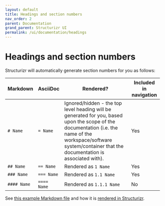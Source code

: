 ```yaml
---
layout: default
title: Headings and section numbers
nav_order: 2
parent: Documentation
grand_parent: Structurizr UI
permalink: /ui/documentation/headings
---
```


# Headings and section numbers

Structurizr will automatically generate section numbers for you as follows:

| Markdown    | AsciiDoc    | Rendered?                                                                                                                                                                                                         | Included in navigation |
|-------------|-------------|-------------------------------------------------------------------------------------------------------------------------------------------------------------------------------------------------------------------|------------------------|
| `# Name`    | `= Name`    | Ignored/hidden - the top level heading will be generated for you, based upon the scope of the documentation (i.e. the name of the workspace/software system/container that the documentation is associated with). | Yes                    |
| `## Name`   | `== Name`   | Rendered as `1 Name`                                                                                                                                                                                              | Yes                    |
| `### Name`  | `=== Name`  | Rendered as `1.1 Name`                                                                                                                                                                                            | Yes                    |
| `#### Name` | `==== Name` | Rendered as `1.1.1 Name`                                                                                                                                                                                          | No                     |

See [this example Markdown file](https://github.com/structurizr/examples/blob/main/dsl/financial-risk-system/docs/quality-attributes.md)
and how it is [rendered in Structurizr](https://structurizr.com/share/31/documentation/Financial%20Risk%20System#3).

